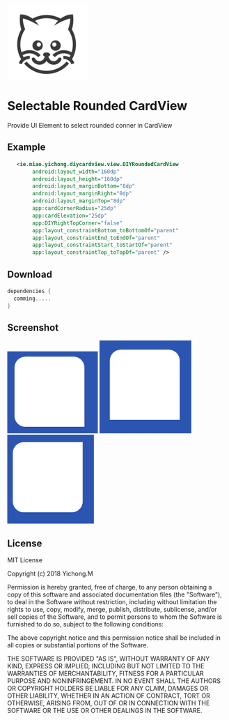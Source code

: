 ![Logo](web/pictures/logo.png)

# Selectable Rounded CardView
 Provide UI Element to select rounded conner in CardView
 
 
Example
--------
```xml
   <ie.miao.yichong.diycardview.view.DIYRoundedCardView
        android:layout_width="160dp"
        android:layout_height="160dp"
        android:layout_marginBottom="8dp"
        android:layout_marginRight="8dp"
        android:layout_marginTop="8dp"
        app:cardCornerRadius="25dp"
        app:cardElevation="25dp"
        app:DIYRightTopCorner="false"
        app:layout_constraintBottom_toBottomOf="parent"
        app:layout_constraintEnd_toEndOf="parent"
        app:layout_constraintStart_toStartOf="parent"
        app:layout_constraintTop_toTopOf="parent" />
```
Download
--------

```groovy
dependencies {
  comming.....
}
```
Screenshot
--------
![](web/pictures/screenshot1.png)
![](web/pictures/screenshot2.png)
![](web/pictures/screenshot3.png)


License
-------
MIT License

Copyright (c) 2018 Yichong.M

Permission is hereby granted, free of charge, to any person obtaining a copy
of this software and associated documentation files (the "Software"), to deal
in the Software without restriction, including without limitation the rights
to use, copy, modify, merge, publish, distribute, sublicense, and/or sell
copies of the Software, and to permit persons to whom the Software is
furnished to do so, subject to the following conditions:

The above copyright notice and this permission notice shall be included in all
copies or substantial portions of the Software.

THE SOFTWARE IS PROVIDED "AS IS", WITHOUT WARRANTY OF ANY KIND, EXPRESS OR
IMPLIED, INCLUDING BUT NOT LIMITED TO THE WARRANTIES OF MERCHANTABILITY,
FITNESS FOR A PARTICULAR PURPOSE AND NONINFRINGEMENT. IN NO EVENT SHALL THE
AUTHORS OR COPYRIGHT HOLDERS BE LIABLE FOR ANY CLAIM, DAMAGES OR OTHER
LIABILITY, WHETHER IN AN ACTION OF CONTRACT, TORT OR OTHERWISE, ARISING FROM,
OUT OF OR IN CONNECTION WITH THE SOFTWARE OR THE USE OR OTHER DEALINGS IN THE
SOFTWARE.



